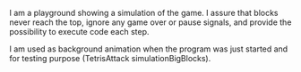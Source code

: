 I am a playground showing a simulation of the game. I assure that blocks never reach the top, ignore any game over or pause signals, and provide the possibility to execute code each step.

I am used as background animation when the program was just started and for testing purpose (TetrisAttack simulationBigBlocks).